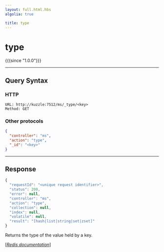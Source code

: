 ```yaml
---
layout: full.html.hbs
algolia: true

title: type
---
```


# type

{{{since "1.0.0"}}}




---

## Query Syntax

### HTTP

```http
URL: http://kuzzle:7512/ms/_type/<key>
Method: GET
```

### Other protocols


```json
{
  "controller": "ms",
  "action": "type",
  "_id": "<key>"
}
```

---

## Response

```javascript
{
  "requestId": "<unique request identifier>",
  "status": 200,
  "error": null,
  "controller": "ms",
  "action": "type",
  "collection": null,
  "index": null,
  "volatile": null,
  "result": "[hash|list|string|set|zset]"
}
```

Returns the type of the value held by a key.

[[_Redis documentation_]](https://redis.io/commands/type)
